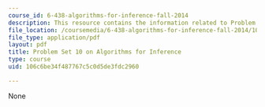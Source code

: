 ```yaml
---
course_id: 6-438-algorithms-for-inference-fall-2014
description: This resource contains the information related to Problem Set 10.
file_location: /coursemedia/6-438-algorithms-for-inference-fall-2014/106c6be34f487767c5c0d5de3fdc2960_MIT6_438F14_ps10.pdf
file_type: application/pdf
layout: pdf
title: Problem Set 10 on Algorithms for Inference
type: course
uid: 106c6be34f487767c5c0d5de3fdc2960

---
```

None